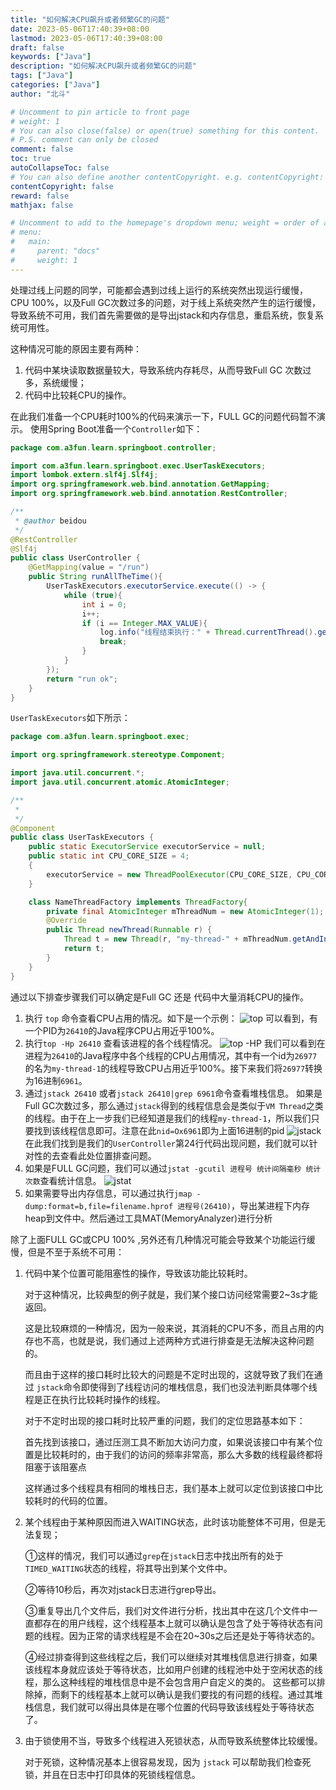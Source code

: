 ```yaml
---
title: "如何解决CPU飙升或者频繁GC的问题"
date: 2023-05-06T17:40:39+08:00
lastmod: 2023-05-06T17:40:39+08:00
draft: false
keywords: ["Java"]
description: "如何解决CPU飙升或者频繁GC的问题"
tags: ["Java"]
categories: ["Java"]
author: "北斗"

# Uncomment to pin article to front page
# weight: 1
# You can also close(false) or open(true) something for this content.
# P.S. comment can only be closed
comment: false
toc: true
autoCollapseToc: false
# You can also define another contentCopyright. e.g. contentCopyright: "This is another copyright."
contentCopyright: false
reward: false
mathjax: false

# Uncomment to add to the homepage's dropdown menu; weight = order of article
# menu:
#   main:
#     parent: "docs"
#     weight: 1
---
```


处理过线上问题的同学，可能都会遇到过线上运行的系统突然出现运行缓慢，CPU 100%，以及Full GC次数过多的问题，对于线上系统突然产生的运行缓慢，导致系统不可用，我们首先需要做的是导出jstack和内存信息，重启系统，恢复系统可用性。

这种情况可能的原因主要有两种：
1. 代码中某块读取数据量较大，导致系统内存耗尽，从而导致Full GC 次数过多，系统缓慢；
2. 代码中比较耗CPU的操作。

在此我们准备一个CPU耗时100%的代码来演示一下，FULL GC的问题代码暂不演示。
使用Spring Boot准备一个`Controller`如下：
```java
package com.a3fun.learn.springboot.controller;

import com.a3fun.learn.springboot.exec.UserTaskExecutors;
import lombok.extern.slf4j.Slf4j;
import org.springframework.web.bind.annotation.GetMapping;
import org.springframework.web.bind.annotation.RestController;

/**
 * @author beidou
 */
@RestController
@Slf4j
public class UserController {
    @GetMapping(value = "/run")
    public String runAllTheTime(){
        UserTaskExecutors.executorService.execute(() -> {
            while (true){
                int i = 0;
                i++;
                if (i == Integer.MAX_VALUE){
                    log.info("线程结束执行：" + Thread.currentThread().getName() + ", i = " + i);
                    break;
                }
            }
        });
        return "run ok";
    }
}
```
`UserTaskExecutors`如下所示：
```java
package com.a3fun.learn.springboot.exec;

import org.springframework.stereotype.Component;

import java.util.concurrent.*;
import java.util.concurrent.atomic.AtomicInteger;

/**
 *
 */
@Component
public class UserTaskExecutors {
    public static ExecutorService executorService = null;
    public static int CPU_CORE_SIZE = 4;
    {
        executorService = new ThreadPoolExecutor(CPU_CORE_SIZE, CPU_CORE_SIZE, 60, TimeUnit.SECONDS, new LinkedBlockingDeque<>(10*1000*100), new NameThreadFactory());
    }

    class NameThreadFactory implements ThreadFactory{
        private final AtomicInteger mThreadNum = new AtomicInteger(1);
        @Override
        public Thread newThread(Runnable r) {
            Thread t = new Thread(r, "my-thread-" + mThreadNum.getAndIncrement());
            return t;
        }
    }
}
```


通过以下排查步骤我们可以确定是Full GC 还是 代码中大量消耗CPU的操作。

1. 执行 `top` 命令查看CPU占用的情况。如下是一个示例：
   ![top](/media/images/2023/WX20230506-163007@2x.png)
  可以看到，有一个PID为`26410`的Java程序CPU占用近乎100%。
2. 执行`top -Hp 26410` 查看该进程的各个线程情况。
   ![top -HP](/media/images/2023/WX20230506-163111@2x.png)
  我们可以看到在进程为`26410`的Java程序中各个线程的CPU占用情况，其中有一个id为`26977`的名为`my-thread-1`的线程导致CPU占用近乎100%。接下来我们将`26977`转换为16进制`6961`。
3. 通过`jstack 26410` 或者`jstack 26410|grep 6961`命令查看堆栈信息。
  如果是Full GC次数过多，那么通过`jstack`得到的线程信息会是类似于`VM Thread`之类的线程。由于在上一步我们已经知道是我们的线程`my-thread-1`，所以我们只要找到该线程信息即可。注意在此`nid=Ox6961`即为上面16进制的pid
   ![jstack](/media/images/2023/WX20230506-170508@2x.png)
  在此我们找到是我们的`UserController`第24行代码出现问题，我们就可以针对性的去查看此处位置排查问题。
4. 如果是FULL GC问题，我们可以通过`jstat -gcutil 进程号 统计间隔毫秒 统计次数`查看统计信息。
   ![jstat](/media/images/2023/WX20230506-170851@2x.png)
5. 如果需要导出内存信息，可以通过执行`jmap -dump:format=b,file=filename.hprof 进程号(26410)`，导出某进程下内存heap到文件中。然后通过工具MAT(MemoryAnalyzer)进行分析


除了上面FULL GC或CPU 100% ,另外还有几种情况可能会导致某个功能运行缓慢，但是不至于系统不可用：

1. 代码中某个位置可能阻塞性的操作，导致该功能比较耗时。

      对于这种情况，比较典型的例子就是，我们某个接口访问经常需要2~3s才能返回。

      这是比较麻烦的一种情况，因为一般来说，其消耗的CPU不多，而且占用的内存也不高，也就是说，我们通过上述两种方式进行排查是无法解决这种问题的。

      而且由于这样的接口耗时比较大的问题是不定时出现的，这就导致了我们在通过 `jstack`命令即使得到了线程访问的堆栈信息，我们也没法判断具体哪个线程是正在执行比较耗时操作的线程。

      对于不定时出现的接口耗时比较严重的问题，我们的定位思路基本如下：

      首先找到该接口，通过压测工具不断加大访问力度，如果说该接口中有某个位置是比较耗时的，由于我们的访问的频率非常高，那么大多数的线程最终都将阻塞于该阻塞点

      这样通过多个线程具有相同的堆栈日志，我们基本上就可以定位到该接口中比较耗时的代码的位置。

2. 某个线程由于某种原因而进入WAITING状态，此时该功能整体不可用，但是无法复现；

    ①这样的情况，我们可以通过`grep`在`jstack`日志中找出所有的处于 `TIMED_WAITING`状态的线程，将其导出到某个文件中。

    ②等待10秒后，再次对jstack日志进行grep导出。

    ③重复导出几个文件后，我们对文件进行分析，找出其中在这几个文件中一直都存在的用户线程，这个线程基本上就可以确认是包含了处于等待状态有问题的线程。因为正常的请求线程是不会在20~30s之后还是处于等待状态的。

    ④经过排查得到这些线程之后，我们可以继续对其堆栈信息进行排查，如果该线程本身就应该处于等待状态，比如用户创建的线程池中处于空闲状态的线程，那么这种线程的堆栈信息中是不会包含用户自定义的类的。
    这些都可以排除掉，而剩下的线程基本上就可以确认是我们要找的有问题的线程。通过其堆栈信息，我们就可以得出具体是在哪个位置的代码导致该线程处于等待状态了。

3. 由于锁使用不当，导致多个线程进入死锁状态，从而导致系统整体比较缓慢。

   对于死锁，这种情况基本上很容易发现，因为 `jstack` 可以帮助我们检查死锁，并且在日志中打印具体的死锁线程信息。
